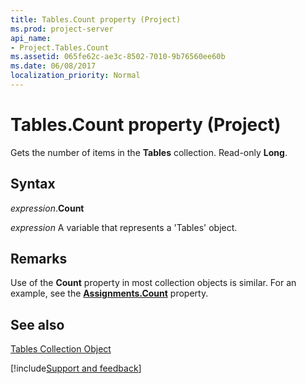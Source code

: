 ```yaml
---
title: Tables.Count property (Project)
ms.prod: project-server
api_name:
- Project.Tables.Count
ms.assetid: 065fe62c-ae3c-8502-7010-9b76560ee60b
ms.date: 06/08/2017
localization_priority: Normal
---
```



# Tables.Count property (Project)

Gets the number of items in the  **Tables** collection. Read-only **Long**.


## Syntax

_expression_.**Count**

_expression_ A variable that represents a 'Tables' object.


## Remarks

Use of the  **Count** property in most collection objects is similar. For an example, see the **[Assignments.Count](Project.Assignments.Count.md)** property.


## See also


[Tables Collection Object](Project.tables.md)

[!include[Support and feedback](~/includes/feedback-boilerplate.md)]